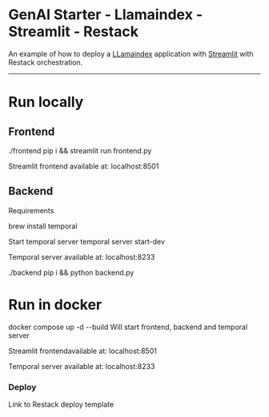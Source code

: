 # GenAI Starter - Llamaindex - Streamlit - Restack

An example of how to deploy a [LLamaindex](https://www.llamaindex.ai/) application with [Streamlit](https://streamlit.io/) with Restack orchestration.

---

# Run locally

## Frontend

./frontend pip i && streamlit run frontend.py

Streamlit frontend available at:
localhost:8501

## Backend

Requirements

brew install temporal

Start temporal server
temporal server start-dev

Temporal server available at:
localhost:8233

./backend pip i && python backend.py

# Run in docker

docker compose up -d --build
Will start frontend, backend and temporal server

Streamlit frontendavailable at:
localhost:8501

Temporal server available at:
localhost:8233

### Deploy

Link to Restack deploy template
